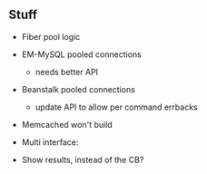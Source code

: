 Stuff
-----

* Fiber pool logic
* EM-MySQL pooled connections
  * needs better API
* Beanstalk pooled connections
  * update API to allow per command errbacks
* Memcached won't build

* Multi interface: 
 - Show results, instead of the CB?

